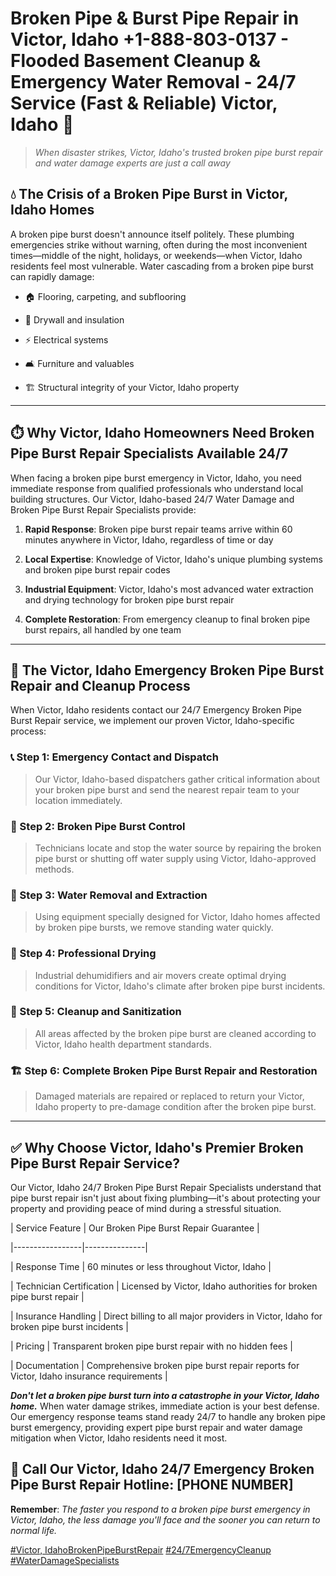 # Broken Pipe & Burst Pipe Repair in Victor, Idaho +1-888-803-0137 - Flooded Basement Cleanup & Emergency Water Removal - 24/7 Service (Fast & Reliable) Victor, Idaho 🚨

> *When disaster strikes, Victor, Idaho's trusted broken pipe burst repair and water damage experts are just a call away*

## 💧 The Crisis of a Broken Pipe Burst in Victor, Idaho Homes

A broken pipe burst doesn't announce itself politely. These plumbing emergencies strike without warning, often during the most inconvenient times—middle of the night, holidays, or weekends—when Victor, Idaho residents feel most vulnerable. Water cascading from a broken pipe burst can rapidly damage:

* 🏠 Flooring, carpeting, and subflooring
* 🧱 Drywall and insulation
* ⚡ Electrical systems
* 🛋️ Furniture and valuables
* 🏗️ Structural integrity of your Victor, Idaho property

---

## ⏱️ Why Victor, Idaho Homeowners Need Broken Pipe Burst Repair Specialists Available 24/7

When facing a broken pipe burst emergency in Victor, Idaho, you need immediate response from qualified professionals who understand local building structures. Our Victor, Idaho-based 24/7 Water Damage and Broken Pipe Burst Repair Specialists provide:

1. **Rapid Response**: Broken pipe burst repair teams arrive within 60 minutes anywhere in Victor, Idaho, regardless of time or day
2. **Local Expertise**: Knowledge of Victor, Idaho's unique plumbing systems and broken pipe burst repair codes
3. **Industrial Equipment**: Victor, Idaho's most advanced water extraction and drying technology for broken pipe burst repair
4. **Complete Restoration**: From emergency cleanup to final broken pipe burst repairs, all handled by one team

---

## 🔧 The Victor, Idaho Emergency Broken Pipe Burst Repair and Cleanup Process

When Victor, Idaho residents contact our 24/7 Emergency Broken Pipe Burst Repair service, we implement our proven Victor, Idaho-specific process:

### 📞 Step 1: Emergency Contact and Dispatch
> Our Victor, Idaho-based dispatchers gather critical information about your broken pipe burst and send the nearest repair team to your location immediately.

### 🚿 Step 2: Broken Pipe Burst Control
> Technicians locate and stop the water source by repairing the broken pipe burst or shutting off water supply using Victor, Idaho-approved methods.

### 🌊 Step 3: Water Removal and Extraction
> Using equipment specially designed for Victor, Idaho homes affected by broken pipe bursts, we remove standing water quickly.

### 💨 Step 4: Professional Drying
> Industrial dehumidifiers and air movers create optimal drying conditions for Victor, Idaho's climate after broken pipe burst incidents.

### 🧼 Step 5: Cleanup and Sanitization
> All areas affected by the broken pipe burst are cleaned according to Victor, Idaho health department standards.

### 🏗️ Step 6: Complete Broken Pipe Burst Repair and Restoration
> Damaged materials are repaired or replaced to return your Victor, Idaho property to pre-damage condition after the broken pipe burst.

---

## ✅ Why Choose Victor, Idaho's Premier Broken Pipe Burst Repair Service?

Our Victor, Idaho 24/7 Broken Pipe Burst Repair Specialists understand that pipe burst repair isn't just about fixing plumbing—it's about protecting your property and providing peace of mind during a stressful situation.

| Service Feature | Our Broken Pipe Burst Repair Guarantee |
|-----------------|---------------|
| Response Time | 60 minutes or less throughout Victor, Idaho |
| Technician Certification | Licensed by Victor, Idaho authorities for broken pipe burst repair |
| Insurance Handling | Direct billing to all major providers in Victor, Idaho for broken pipe burst incidents |
| Pricing | Transparent broken pipe burst repair with no hidden fees |
| Documentation | Comprehensive broken pipe burst repair reports for Victor, Idaho insurance requirements |

***Don't let a broken pipe burst turn into a catastrophe in your Victor, Idaho home.*** When water damage strikes, immediate action is your best defense. Our emergency response teams stand ready 24/7 to handle any broken pipe burst emergency, providing expert pipe burst repair and water damage mitigation when Victor, Idaho residents need it most.

## 📱 Call Our Victor, Idaho 24/7 Emergency Broken Pipe Burst Repair Hotline: [PHONE NUMBER]

**Remember**: *The faster you respond to a broken pipe burst emergency in Victor, Idaho, the less damage you'll face and the sooner you can return to normal life.*

[#Victor, IdahoBrokenPipeBurstRepair](#) [#24/7EmergencyCleanup](#) [#WaterDamageSpecialists](#)